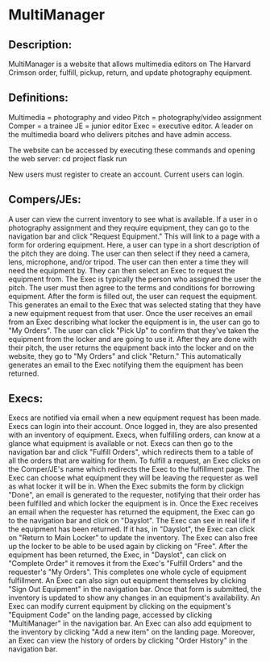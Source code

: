 # MultiManager

## Description:
MultiManager is a website that allows multimedia editors on The Harvard Crimson order, fulfill, pickup, return, and update photography equipment. 

## Definitions:
Multimedia = photography and video
Pitch = photography/video assignment
Comper = a trainee
JE = junior editor
Exec = executive editor. A leader on the multimedia board who delivers pitches and have admin access.

The website can be accessed by executing these commands and opening the web server:
cd project
flask run


New users must register to create an account. Current users can login.

## Compers/JEs:
A user can view the current inventory to see what is available. If a user in o photography assignment and they require
equipment, they can go to the navigation bar and click "Request Equipment." This will link to a page with a form for 
ordering equipment. Here, a user can type in a short description of the pitch they are doing. The user can then
select if they need a camera, lens, microphone, and/or tripod. The user can then enter a time they will need the equipment
by. They can then select an Exec to request the equipment from. The Exec is typically the person who assigned the user
the pitch. The user must then agree to the terms and conditions for borrowing equipment. After the form is filled out,
the user can request the equipment. This generates an email to the Exec that was selected stating that they have a 
new equipment request from that user. Once the user receives an email from an Exec describing what locker the equipment
is in, the user can go to "My Orders". The user can click "Pick Up" to confirm that they've taken the equipment from
the locker and are going to use it. After they are done with their pitch, the user returns the equipment back into
the locker and on the website, they go to "My Orders" and click "Return." This automatically generates an email to the
Exec notifying them the equipment has been returned. 

## Execs:
Execs are notified via email when a new equipment request has been made. Execs can login into their account. Once logged
in, they are also presented with an inventory of equipment. Execs, when fulfilling orders, can know at a glance what
equipment is available or not. Execs can then go to the navigation bar and click "Fulfill Orders", which redirects them
to a table of all the orders that are waiting for them. To fulfill a request, an Exec clicks on the Comper/JE's name which
redirects the Exec to the fulfillment page. The Exec can choose what equipment they will be leaving the requester as well
as what locker it will be in. When the Exec submits the form by clickign "Done", an email is generated to the requester,
notifying that their order has been fulfilled and which locker the equipment is in. Once the Exec receives an email
when the requester has returned the equipment, the Exec can go to the navigation bar and click on "Dayslot". The Exec
can see in real life if the equipment has been returned. If it has, in "Dayslot", the Exec can click on "Return to Main
Locker" to update the inventory. The Exec can also free up the locker to be able to be used again by clicking on "Free".
After the equipment has been returned, the Exec, in "Dayslot", can click on "Complete Order" it removes it from the Exec's
"Fulfill Orders" and the requester's "My Orders". This completes one whole cycle of equipment fulfillment. An Exec can 
also sign out equipment themselves by clicking "Sign Out Equipment" in the navigation bar. Once that form is submitted,
the inventory is updated to show any changes in an equipment's availability. An Exec can modify current equipment by 
clicking on the equipment's "Equipment Code" on the landing page, accessed by clicking "MultiManager" in the navigation
bar. An Exec can also add equipment to the inventory by clicking "Add a new item" on the landing page. Moreover, an Exec
can view the history of orders by clicking "Order History" in the navigation bar.
